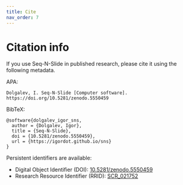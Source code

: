 ```yaml
---
title: Cite
nav_order: 7
---
```


# Citation info

If you use Seq-N-Slide in published research, please cite it using the following metadata.

APA:

```
Dolgalev, I. Seq-N-Slide [Computer software]. https://doi.org/10.5281/zenodo.5550459
```

BibTeX:

```
@software{dolgalev_igor_sns,
  author = {Dolgalev, Igor},
  title = {Seq-N-Slide},
  doi = {10.5281/zenodo.5550459},
  url = {https://igordot.github.io/sns}
}
```

Persistent identifiers are available:

* Digital Object Identifier (DOI): [10.5281/zenodo.5550459](https://doi.org/10.5281/zenodo.5550459)
* Research Resource Identifier (RRID): [SCR_021752](https://scicrunch.org/resolver/RRID:SCR_021752)
